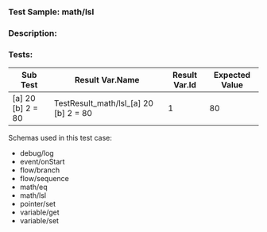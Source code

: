 ### **Test Sample:** math/lsl
### **Description:** 

### Tests:
| Sub Test | Result Var.Name | Result Var.Id | Expected Value
| ----------- | ----------- | ----------- |----------- |
| [a] 20 [b] 2 = 80 | TestResult_math/lsl_[a] 20 [b] 2 = 80 | 1 | 80

Schemas used in this test case:
- debug/log
- event/onStart
- flow/branch
- flow/sequence
- math/eq
- math/lsl
- pointer/set
- variable/get
- variable/set
